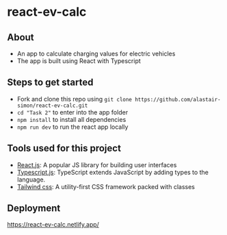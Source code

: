 # react-ev-calc

## About

-   An app to calculate charging values for electric vehicles
-   The app is built using React with Typescript

## Steps to get started

-   Fork and clone this repo using `git clone https://github.com/alastair-simon/react-ev-calc.git`
-   `cd "Task 2"` to enter into the app folder
-   `npm install` to install all dependencies
-   `npm run dev` to run the react app locally

## Tools used for this project

-   [React.js](https://reactjs.org/): A popular JS library for building user interfaces
-   [Typescript.js](https://www.typescriptlang.org/): TypeScript extends JavaScript by adding types to the language.
-   [Tailwind css](https://tailwindcss.com/): A utility-first CSS framework packed with classes

## Deployment
https://react-ev-calc.netlify.app/